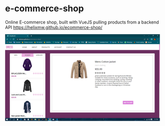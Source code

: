 # e-commerce-shop
 Online E-commerce shop, built with VueJS pulling products from a backend API
 https://helixmw.github.io/ecommerce-shop/
 
<img src="./src/assets/proj2.png"/>
 
